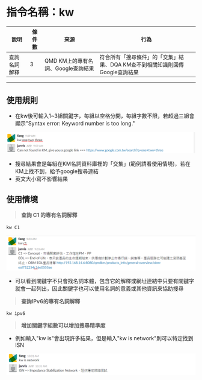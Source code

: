 # 指令名稱：kw

| 說明 | 條件數 | 來源 | 行為 |
| --- | --- | --- | --- |
| 查詢名詞解釋 | 3 | QMD KM上的專有名詞、Google查詢結果 | 符合所有「搜尋條件」的「交集」結果、DQA KM查不到相關知識則回傳Google查詢結果 |

---

## 使用規則

* 在kw後可輸入1~3組關鍵字，每組以空格分開，每組字數不限，若超過三組會顯示"Syntax error: Keyword number is too long."

![](/assets/3.png)

* 搜尋結果會是每組在KM名詞資料庫裡的「交集」\(範例請看使用情境\)，若在KM上找不到，給予google搜尋連結
* 英文大小寫不影響結果

## 使用情境

> **查詢 C1 的專有名詞解釋**

`kw C1`

![](/assets/2.png)

* 可以看到關鍵字不只會找名詞本體，包含它的解釋或網址連結中只要有關鍵字就會一起列出，因此關鍵字也可以使用名詞的意義或其他資訊來協助搜尋

> **查詢IPv6的專有名詞解釋**

```
kw ipv6
```

> **增加關鍵字組數可以增加搜尋精準度**

* 例如輸入"kw is"會出現許多結果，但是輸入"kw is network"則可以特定找到 ISN

![](/assets/4.png)

